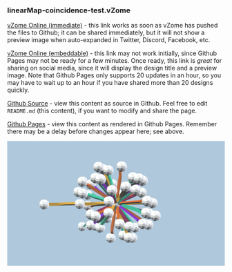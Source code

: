 ### linearMap-coincidence-test.vZome

[vZome Online (immediate)][1] - this link works as soon as vZome has pushed the files to Github; it can be shared immediately, but it will not show a preview image when auto-expanded in Twitter, Discord, Facebook, etc.

[vZome Online (embeddable)][2] - this link may not work initially, since Github Pages may not be ready for a few minutes.  Once ready, this link is *great* for sharing on social media, since it will display the design title and a preview image.  Note that Github Pages only supports 20 updates in an hour, so you may have to wait up to an hour if you have shared more than 20 designs quickly.

[Github Source][3] - view this content as source in Github.  Feel free to edit `README.md` (this content), if you want to modify and share the page.

[Github Pages][4] - view this content as rendered in Github Pages.  Remember there may be a delay before changes appear here; see above.

![Image](linearMap-coincidence-test.png)

[1]: https://vzome.com/app/?url=https://raw.githubusercontent.com/vorth/vzome-sharing/master/2021/06/06/13-55-56/linearMap-coincidence-test.vZome
[2]: https://vzome.com/app/embed.py?url=https://vorth.github.io/vzome-sharing/2021/06/06/13-55-56/linearMap-coincidence-test.vZome
[3]: https://github.com/vorth/vzome-sharing/tree/master/2021/06/06/13-55-56/
[4]: https://vorth.github.io/vzome-sharing/2021/06/06/13-55-56/
